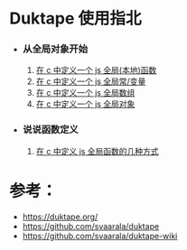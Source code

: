 # Duktape 使用指北

- ### 从全局对象开始

  1. [在 c 中定义一个 js 全局(本地)函数](globals/define_a_global_function_in_c.md)
  2. [在 c 中定义一个 js 全局常/变量](globals/define_a_global_variant_in_c.md)
  3. [在 c 中定义一个 js 全局数组](globals/define_a_global_array_in_c.md)
  4. [在 c 中定义一个 js 全局对象](globals/define_a_global_object_in_c.md)

- ### 说说函数定义
  1. [在 c 中定义 js 全局函数的几种方式](function/define_global_function_in_c.md)

# 参考：

* https://duktape.org/
* https://github.com/svaarala/duktape
* https://github.com/svaarala/duktape-wiki

